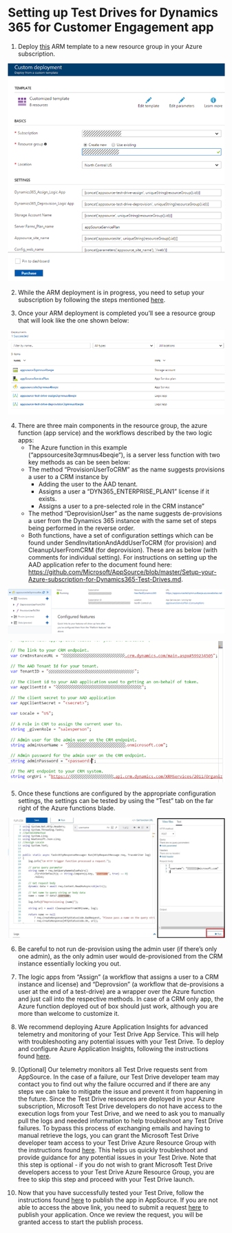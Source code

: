 # Setting up Test Drives for Dynamics 365 for Customer Engagement app

1. Deploy [this](https://portal.azure.com/#create/Microsoft.Template/uri/https%3A%2F%2Fd365testdrive.blob.core.windows.net%2Fmaster-sales%2F1.0.0.18%2FD365-for-sales-arm-template.json) ARM template to a new resource group in your Azure subscription. 

![](https://github.com/Azure/AzureTestDrive/blob/master/AzureTestDriveImages/Dynamics365TestDrive1.png)

2. While the ARM deployment is in progress, you need to setup your subscription by following the steps mentioned [here](https://github.com/Microsoft/AppSource/blob/master/Setup-your-Azure-subscription-for-Dynamics365-Test-Drives.md). 

3. Once your ARM deployment is completed you’ll see a resource group that will look like the one shown below:

![](https://github.com/Azure/AzureTestDrive/blob/master/AzureTestDriveImages/Dynamics365TestDrive2.png)

4. There are three main components in the resource group, the azure function (app service) and the workflows described by the two logic apps:
      * The Azure function in this example (“appsourcesite3qrmnus4beqie“), is a server less function with two key methods as can be seen below:
      * The method “ProvisionUserToCRM” as the name suggests provisions a user to a CRM instance by
           * Adding the user to the AAD tenant.
           * Assigns a user a “DYN365_ENTERPRISE_PLAN1” license if it exists.
           * Assigns a user to a pre-selected role in the CRM instance”
      * The method “DeprovisionUser” as the name suggests de-provisions a user from the Dynamics 365 instance with the same set of steps being performed in the reverse order.
      * Both functions, have a set of configuration settings which can be found under SendInvitationAndAddUserToCRM (for provision) and CleanupUserFromCRM (for deprovision). These are as below (with comments for individual setting). For instructions on setting up the AAD application refer to the document found here: https://github.com/Microsoft/AppSource/blob/master/Setup-your-Azure-subscription-for-Dynamics365-Test-Drives.md. 
 
![](https://github.com/Azure/AzureTestDrive/blob/master/AzureTestDriveImages/Dynamics365TestDrive3.png)

![](https://github.com/Azure/AzureTestDrive/blob/master/AzureTestDriveImages/Dynamics365TestDrive4.png)

5.	Once these functions are configured by the appropriate configuration settings, the settings can be tested by using the “Test” tab on the far right of the Azure functions blade.
 
![](https://github.com/Azure/AzureTestDrive/blob/master/AzureTestDriveImages/Dynamics365TestDrive5.jpg)

6.	Be careful to not run de-provision using the admin user (if there’s only one admin), as the only admin user would de-provisioned from the CRM instance essentially locking you out.

7.	The logic apps from “Assign” (a workflow that assigns a user to a CRM instance and license) and “Deprovsion” (a workflow that de-provisions a user at the end of a test-drive) are a wrapper over the Azure function and just call into the respective methods. In case of a CRM only app, the Azure function deployed out of box should just work, although you are more than welcome to customize it.

8.	We recommend deploying Azure Application Insights for advanced telemetry and monitoring of your Test Drive App Service. This will help with troubleshooting any potential issues with your Test Drive. To deploy and configure Azure Application Insights, following the instructions found [here](https://github.com/Microsoft/AppSource/blob/master/Troubleshooting/HowToAddAzureAppInsights.md).

9.   [Optional] Our telemetry monitors all Test Drive requests sent from AppSource. In the case of a failure, our Test Drive developer team may contact you to find out why the failure occurred and if there are any steps we can take to mitigate the issue and prevent it from happening in the future. Since the Test Drive resources are deployed in your Azure subscription, Microsoft Test Drive developers do not have access to the execution logs from your Test Drive, and we need to ask you to manually pull the logs and needed information to help troubleshoot any Test Drive failures. To bypass this process of exchanging emails and having to manual retrieve the logs, you can grant the Microsoft Test Drive developer team access to your Test Drive Azure Resource Group with the instructions found [here](https://github.com/Microsoft/AppSource/blob/master/Troubleshooting/GrantMicrosoftAccessToYourAzureResourceGroup.md). This helps us quickly troubleshoot and provide guidance for any potential issues in your Test Drive. Note that this step is optional - if you do not wish to grant Microsoft Test Drive developers access to your Test Drive Azure Resource Group, you are free to skip this step and proceed with your Test Drive launch. 

10.   Now that you have successfully tested your Test Drive, follow the instructions found [here](https://cloudpartner.azure.com/#documentation/logic-app-test-drive) to publish the app in AppSource. 
If you are not able to access the above link, you need to submit a request [here](https://appsource.microsoft.com/en-us/partners/list-an-app) to publish your application. Once we review the request, you will be granted access to start the publish process. 
 

